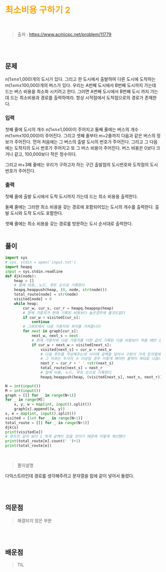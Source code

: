 <br/><Br>

<span style = "color:orange">

# 최소비용 구하기 2
</span>
<br>

> 출처 : https://www.acmicpc.net/problem/11779

<br/><br>

## 문제

n(1≤n≤1,000)개의 도시가 있다. 그리고 한 도시에서 출발하여 다른 도시에 도착하는 m(1≤m≤100,000)개의 버스가 있다. 우리는 A번째 도시에서 B번째 도시까지 가는데 드는 버스 비용을 최소화 시키려고 한다. 그러면 A번째 도시에서 B번째 도시 까지 가는데 드는 최소비용과 경로를 출력하여라. 항상 시작점에서 도착점으로의 경로가 존재한다.
### 입력
첫째 줄에 도시의 개수 n(1≤n≤1,000)이 주어지고 둘째 줄에는 버스의 개수 m(1≤m≤100,000)이 주어진다. 그리고 셋째 줄부터 m+2줄까지 다음과 같은 버스의 정보가 주어진다. 먼저 처음에는 그 버스의 출발 도시의 번호가 주어진다. 그리고 그 다음에는 도착지의 도시 번호가 주어지고 또 그 버스 비용이 주어진다. 버스 비용은 0보다 크거나 같고, 100,000보다 작은 정수이다.

그리고 m+3째 줄에는 우리가 구하고자 하는 구간 출발점의 도시번호와 도착점의 도시번호가 주어진다.
### 출력
첫째 줄에 출발 도시에서 도착 도시까지 가는데 드는 최소 비용을 출력한다.

둘째 줄에는 그러한 최소 비용을 갖는 경로에 포함되어있는 도시의 개수를 출력한다. 출발 도시와 도착 도시도 포함한다.

셋째 줄에는 최소 비용을 갖는 경로를 방문하는 도시 순서대로 출력한다.
<br/><br>

## 풀이

```python
import sys
# sys. stdin = open('input.txt')
import heapq
input = sys.stdin.readline
def djk(node):
    heap = []
    # 힙에 비용, 노드, 루트 순으로 기록한다
    heapq.heappush(heap, (0, node, str(node)))
    total_route[node] = str(node)
    visited[node] = 0
    while heap:
        cur_w, cur_s, cur_r = heapq.heappop(heap)
        # 현재 가중치가 현재 기록된 비용보다 높은경우에 볼것도없다
        if cur_w > visited[cur_s]:
            continue
        # 그래프에서 다음 가중치와 위치를 가져옵니다
        for next in graph[cur_s]:
            next_w, next_s = next
            # 현재 가중치와 다음 가중치를 더한 값이 기록된 다음 비용보다 작을 때만 갱신
            if cur_w + next_w < visited[next_s]:
                visited[next_s] = cur_w + next_w
                # 다음 루트를 작성해주는데 사이에 공백을 넣어서 구분이 가게 문자열에 기록되도록한다
                # 그 이유는 두자리 수 이상일 경우 이렇게 해야만 출력이 제대로 나옵니다
                next_r = cur_r + ' ' +str(next_s)
                total_route[next_s] = next_r
                # 힙에 비용, 노드, 루트 순으로 기록한다
                heapq.heappush(heap, (visited[next_s], next_s, next_r))

N = int(input())
M = int(input())
graph = [[] for _ in range(N+1)]
for _ in range(M):
    x, y, w = map(int, input().split())
    graph[x].append((w, y))
s, e = map(int, input().split())
visited = [1e9 for _ in range(N+1)]
total_route = [[] for _ in range(N+1)]
djk(s)
print(visited[e])
# 루트의 길이 보다 1 적게 공백이 있을 것이기 때문에 이렇게 계산했다
print(total_route[e].count(' ')+1)
print(total_route[e])


```
<br>

> 풀이설명

다익스트라인데 경로를 생각해주려고 문자열을 힙에 같이 넣어서 돌렸다.

<br/><br>


## 의문점
> 해결되지 않은 부분


<br/><br>


## 배운점
> TIL

